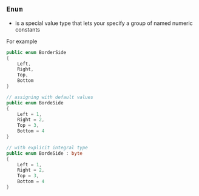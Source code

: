 `Enum`
---
- is a special value type that lets your specify a group of named numeric constants

For example
```C#
public enum BorderSide
{
    Left,
    Right,
    Top,
    Bottom
}

// assigning with default values
public enum BordeSide
{
    Left = 1,
    Right = 2,
    Top = 3,
    Bottom = 4
}

// with explicit integral type
public enum BordeSide : byte
{
    Left = 1,
    Right = 2,
    Top = 3,
    Bottom = 4
}
```
